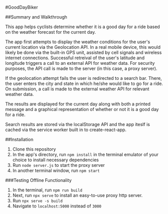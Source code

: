 #GoodDayBiker

##Summary and Walkthrough

This app helps cyclists determine whether it is a good day for a ride based on the weather forecast for the current day.

The app first attempts to display the weather conditions for the user's current location via the Geolocation API. In a real mobile device, this would likely be done via the built-in GPS unit, assisted by cell signals and wireless internet connections. Successful retreival of the user's latitude and longitude triggers a call to an external API for weather data. For security purposes, the API call is made to the server (in this case, a proxy server).

If the geolocation attempt fails the user is redirected to a search bar. There, the user enters the city and state in which he/she would like to go for a ride. On submission, a call is made to the external weather API for relevant weather data.

The results are displayed for the current day along with both a printed message and a graphical representation of whether or not it is a good day for a ride.

Search results are stored via the localStorage API and the app iteslf is cached via the service worker built in to create-react-app.


##Installation

1. Clone this repository
2. In the app's directory, run `npm install` in the terminal emulator of your choice to install necessary dependencies
3. Run `node server.js` to start the proxy server
4. In another terminal window, run `npm start`

###Testing Offline Functionality

1. In the terminal, run `npm run build`
2. Next, run `npx serve` to install an easy-to-use proxy http server.
3. Run `npx serve -s build`
4. Navigate to `localhost:5000` instead of `3000`
